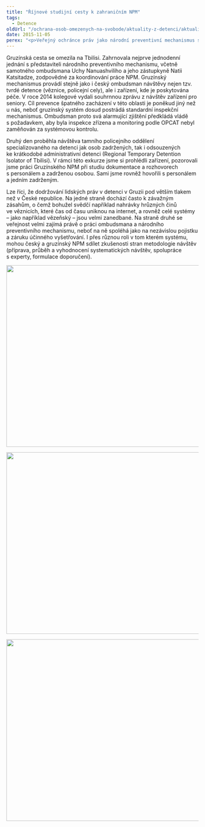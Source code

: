 ```yaml
---
title: "Říjnové studijní cesty k zahraničním NPM"
tags:
  - Detence
oldUrl: "/ochrana-osob-omezenych-na-svobode/aktuality-z-detenci/aktuality-z-detenci-2015/rijnove-studijni-cesty-k-zahranicnim-npm/"
date: 2015-11-05
perex: "<p>Veřejný ochránce práv jako národní preventivní mechanismus sdílí se zahraničními kolegy zkušenosti z praxe a také metodologii provádění návštěv. V říjnu proběhly návštěvy NPM ve Španělsku, Gruzii a Maďarsku.</p>"
---
```


<!-- imported from the old website -->

<p>Gruzínská cesta se omezila na Tbilisi. Zahrnovala nejprve jednodenní jednání s představiteli národního preventivního mechanismu, včetně samotného ombudsmana Uchy Nanuashviliho a jeho zástupkyně Natii Katsitadze, zodpovědné za koordinování práce NPM. Gruzínský mechanismus provádí stejně jako i český ombudsman návštěvy nejen tzv. tvrdé detence (věznice, policejní cely), ale i zařízení, kde je poskytována péče. V roce 2014 kolegové vydali souhrnnou zprávu z návštěv zařízení pro seniory. Cíl prevence špatného zacházení v této oblasti je poněkud jiný než u nás, neboť gruzínský systém dosud postrádá standardní inspekční mechanismus. Ombudsman proto svá alarmující zjištění předkládá vládě s požadavkem, aby byla inspekce zřízena a monitoring podle OPCAT nebyl zaměňován za systémovou kontrolu.</p> <p>Druhý den proběhla návštěv<a name="_GoBack"></a>a tamního policejního oddělení specializovaného na detenci jak osob zadržených, tak i odsouzených ke krátkodobé administrativní detenci (Regional Temporary Detention Isolator of Tbilisi). V rámci této exkurze jsme si prohlédli zařízení, pozorovali jsme práci Gruzínského NPM při studiu dokumentace a rozhovorech s personálem a zadrženou osobou. Sami jsme rovněž hovořili s personálem a jedním zadrženým.</p><p> Lze říci, že dodržování lidských práv v detenci v Gruzii pod větším tlakem než v České republice. Na jedné straně dochází často k závažným zásahům, o čemž bohužel svědčí například nahrávky hrůzných činů ve věznicích, které čas od času uniknou na internet, a rovněž celé systémy – jako například vězeňský – jsou velmi zanedbané. Na straně druhé se veřejnost velmi zajímá právě o práci ombudsmana a národního preventivního mechanismu, neboť na ně spoléhá jako na nezávislou pojistku a záruku účinného vyšetřování. I přes různou roli v tom kterém systému, mohou český a gruzínský NPM sdílet zkušenosti stran metodologie návštěv (příprava, průběh a vyhodnocení systematických návštěv, spolupráce s experty, formulace doporučení). </p><p><img src="https://www.ochrance.cz/uploads/RTEmagicC_gruzie-01.jpg.jpg" width="635" height="476" alt="" /></p><p><img src="https://www.ochrance.cz/uploads/RTEmagicC_gruzie-02.jpg.jpg" width="635" height="476" alt="" /></p><p><img src="https://www.ochrance.cz/uploads/RTEmagicC_gruzie-03.jpg.jpg" width="635" height="476" alt="" /></p>
